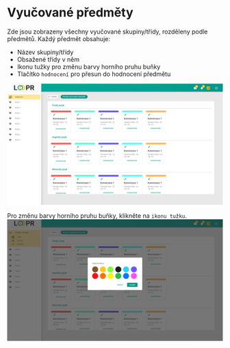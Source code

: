 # Vyučované předměty
Zde jsou zobrazeny všechny vyučované skupiny/třídy, rozděleny podle předmětů.
Každý předmět obsahuje: 
* Název skupiny/třídy 
* Obsažené třídy v něm
* Ikonu tužky pro změnu barvy horního pruhu buňky
* Tlačítko `hodnocení` pro přesun do hodnocení předmětu

![](images/grading-overview.png)

Pro změnu barvy horního pruhu buňky, klikněte na `ikonu tužku`.
![](images/grading-overview-colors.png)
